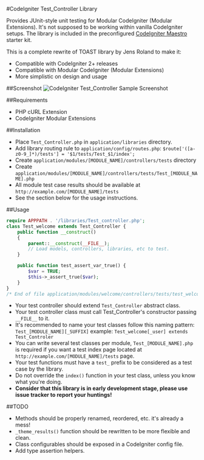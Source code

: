 #CodeIgniter Test_Controller Library

Provides JUnit-style unit testing for Modular CodeIgniter (Modular Extensions).
It's not supposed to be working within vanilla CodeIgniter setups. The library is
included in the preconfigured [CodeIgniter Maestro](https://github.com/sepehr/ci-maestro) starter kit.

This is a complete rewrite of TOAST library by Jens Roland to make it:
* Compatible with CodeIgniter 2+ releases
* Compatible with Modular CodeIgniter (Modular Extensions)
* More simplistic on design and usage

##Screenshot
![CodeIgniter Test_Controller Sample Screenshot](https://hostr.co/file/970/mSRudLHiYHJZ/ci-test-controller.png)

##Requirements
* PHP cURL Extension
* CodeIgniter Modular Extensions

##Installation
* Place `Test_Controller.php` in `application/libraries` directory.
* Add library routing rule to `application/config/routes.php`:
`$route['([a-z0-9_]*)/tests'] = '$1/tests/Test_$1/index';`
* Create `application/modules/[MODULE_NAME]/controllers/tests` directory
* Create `application/modules/[MODULE_NAME]/controllers/tests/Test_[MODULE_NAME].php`
* All module test case results should be available at `http://example.com/[MODULE_NAME]/tests`
* See the section below for the usage instructions.

##Usage
```php
require APPPATH . '/libraries/Test_controller.php';
class Test_welcome extends Test_Controller {
	public function __construct()
	{
		parent::__construct(__FILE__);
		// Load models, controllers, libraries, etc to test.
	}

	public function test_assert_var_true() {
		$var = TRUE;
		$this->_assert_true($var);
	}
}
/* End of file application/modules/welcome/controllers/tests/test_welcome.php */
```
* Your test controller should extend `Test_Controller` abstract class.
* Your test controller class must call Test_Controller's constructor passing `__FILE__` to it.
* It's recommended to name your test classes follow this naming pattern: `Test_[MODULE_NAME][_SUFFIX]`
   example: `Test_welcome[_user] extends Test_Controler`
* You can write several test classes per module, `Test_[MODULE_NAME].php` is required
   if you want a test index page located at `http://example.com/[MODULE_NAME]/tests` page.
* Your test functions must have a `test_` prefix to be considered as a test case by the library.
* Do not override the `index()` function in your test class, unless you know what you're doing.
* **Consider that this library is in early development stage, please use issue tracker to report your huntings!**

##TODO
* Methods should be properly renamed, reordered, etc. it's already a mess!
* `_theme_results()` function should be rewritten to be more flexible and clean.
* Class configurables should be exposed in a CodeIgniter config file.
* Add type assertion helpers.
